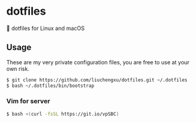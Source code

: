 # dotfiles

🏹 dotfiles for Linux and macOS

## Usage

These are my very private configuration files, you are free to use at your own risk.

```bash
$ git clone https://github.com/liuchengxu/dotfiles.git ~/.dotfiles
$ bash ~/.dotfiles/bin/bootstrap
```

### Vim for server

```bash
$ bash <(curl -fsSL https://git.io/vpSBC)
```
